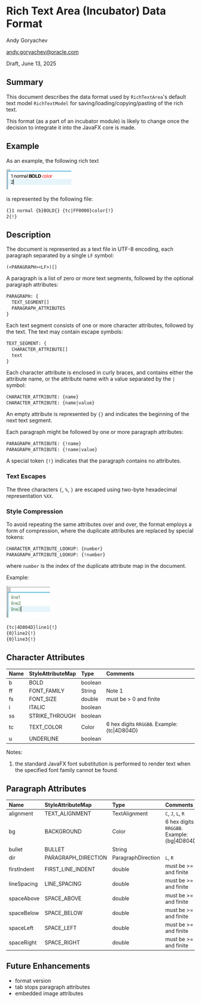 # Rich Text Area (Incubator) Data Format

Andy Goryachev

<andy.goryachev@oracle.com>

Draft, June 13, 2025



## Summary

This document describes the data format used by `RichTextArea`'s default text model `RichTextModel`
for saving/loading/copying/pasting of the rich text.

This format (as a part of an incubator module) is likely to change once the decision to integrate it
into the JavaFX core is made.


## Example

As an example, the following rich text

![simple text example](demo-text.png)

is represented by the following file:

```
{}1 normal {b}BOLD{} {tc|FF0000}color{!}
2{!}
```



## Description

The document is represented as a text file in UTF-8 encoding, each paragraph separated by a single `LF` symbol:

```
(<PARAGRAPH><LF>)[]
```

A paragraph is a list of zero or more text segments, followed by the optional paragraph attributes:

```
PARAGRAPH: {
  TEXT_SEGMENT[]
  PARAGRAPH_ATTRIBUTES
}
```

Each text segment consists of one or more character attributes, followed by the text.  The text may contain
escape symbols:

```
TEXT_SEGMENT: {
  CHARACTER_ATTRIBUTE[]
  text
}
```

Each character attribute is enclosed in curly braces, and contains either the attribute name, or the attribute name
with a value separated by the `|` symbol:

```
CHARACTER_ATTRIBUTE: {name}
CHARACTER_ATTRIBUTE: {name|value}
```

An empty attribute is represented by `{}` and indicates the beginning of the next text segment.

Each paragraph might be followed by one or more paragraph attributes:

```
PARAGRAPH_ATTRIBUTE: {!name}
PARAGRAPH_ATTRIBUTE: {!name|value}
```

A special token `{!}` indicates that the paragraph contains no attributes.



### Text Escapes

The three characters `{`, `%`, `}` are escaped using two-byte hexadecimal representation `%XX`.



### Style Compression

To avoid repeating the same attributes over and over, the format employs a form of compression, where the duplicate
attributes are replaced by special tokens:

```
CHARACTER_ATTRIBUTE_LOOKUP: {number}
PARAGRAPH_ATTRIBUTE_LOOKUP: {!number}
```

where `number` is the index of the duplicate attribute map in the document. 

Example:

![style deduplication example](demo-text2.png)

```
{tc|4D804D}line1{!}
{0}line2{!}
{0}line3{!}
```



## Character Attributes

|Name    |StyleAttributeMap     |Type        |Comments                                                      |
|:-------|:---------------------|:-----------|:-------------------------------------------------------------|
|b       |BOLD                  |boolean     |
|ff      |FONT_FAMILY           |String      | Note 1
|fs      |FONT_SIZE             |double      | must be > 0 and finite
|i       |ITALIC                |boolean     |
|ss      |STRIKE_THROUGH        |boolean     |
|tc      |TEXT_COLOR            |Color       | 6 hex digits `RRGGBB`.  Example: {tc&#x007c;4D804D}
|u       |UNDERLINE             |boolean     |

Notes:

1. the standard JavaFX font substitution is performed to render text when the specified font family cannot be found.


## Paragraph Attributes

|Name         |StyleAttributeMap      |Type                |Comments                                                      |
|:------------|:----------------------|:-------------------|:-------------------------------------------------------------|
|alignment    |TEXT_ALIGNMENT         |TextAlignment       | `C`, `J`, `L`, `R`
|bg           |BACKGROUND             |Color               | 6 hex digits `RRGGBB`.  Example: {bg&#x007c;4D804D}
|bullet       |BULLET                 |String              |
|dir          |PARAGRAPH_DIRECTION    |ParagraphDirection  | `L`, `R`
|firstIndent  |FIRST_LINE_INDENT      |double              | must be >= 0 and finite
|lineSpacing  |LINE_SPACING           |double              | must be >= 0 and finite
|spaceAbove   |SPACE_ABOVE            |double              | must be >= 0 and finite
|spaceBelow   |SPACE_BELOW            |double              | must be >= 0 and finite
|spaceLeft    |SPACE_LEFT             |double              | must be >= 0 and finite
|spaceRight   |SPACE_RIGHT            |double              | must be >= 0 and finite



## Future Enhancements

- format version
- tab stops paragraph attributes
- embedded image attributes

